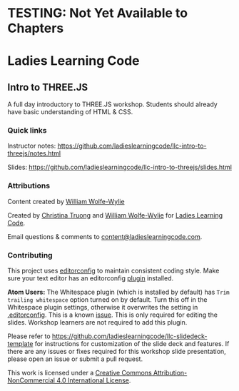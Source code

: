 # TESTING: Not Yet Available to Chapters

# Ladies Learning Code

## Intro to THREE.JS

A full day introductory to THREE.JS workshop. Students should already have basic understanding of HTML & CSS.

### Quick links

Instructor notes: https://github.com/ladieslearningcode/llc-intro-to-threejs/notes.html

Slides: https://github.com/ladieslearningcode/llc-intro-to-threejs/slides.html

### Attributions

Content created by <a href="http://www.wolfewylie.com">William Wolfe-Wylie</a>

Created by [Christina Truong](http://christinatruong.com) and [William Wolfe-Wylie](http://www.wolfewylie.com) for [Ladies Learning Code](http://ladieslearningcode.com).

Email questions & comments to <content@ladieslearningcode.com>.

### Contributing

This project uses [editorconfig](http://editorconfig.org/) to maintain consistent coding style. Make sure your text editor has an editorconfig [plugin](http://editorconfig.org/#download) installed.

**Atom Users:** The Whitespace plugin (which is installed by default) has `Trim trailing whitespace` option turned on by default. Turn this off in the Whitespace plugin settings, otherwise it overwrites the setting in [.editorconfig](.editorconfig). This is a known [issue](https://github.com/sindresorhus/atom-editorconfig/issues/3).  This is only required for editing the slides. Workshop learners are not required to add this plugin.

Please refer to https://github.com/ladieslearningcode/llc-slidedeck-template for instructions for customization of the slide deck and features. If there are any issues or fixes required for this workshop slide presentation, please open an issue or submit a pull request.

This work is licensed under a <a rel="license" href="http://creativecommons.org/licenses/by-nc/4.0/">Creative Commons Attribution-NonCommercial 4.0 International License</a>.
